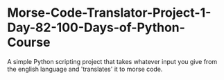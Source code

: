 # Morse-Code-Translator-Project-1-Day-82-100-Days-of-Python-Course
A simple Python scripting project that takes whatever input you give from the english language and 'translates' it to morse code.
